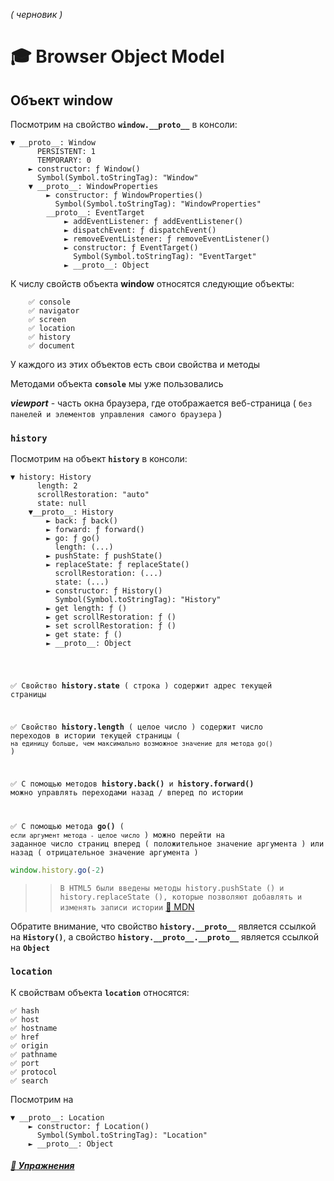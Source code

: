 _( черновик )_
# :mortar_board: Browser Object Model

## Объект window

Посмотрим на свойство **`window.__proto__`** в консоли:

```console
▼ __proto__: Window
      PERSISTENT: 1
      TEMPORARY: 0
    ► constructor: ƒ Window()
      Symbol(Symbol.toStringTag): "Window"
    ▼ __proto__: WindowProperties
        ► constructor: ƒ WindowProperties()
          Symbol(Symbol.toStringTag): "WindowProperties"
        __proto__: EventTarget
            ► addEventListener: ƒ addEventListener()
            ► dispatchEvent: ƒ dispatchEvent()
            ► removeEventListener: ƒ removeEventListener()
            ► constructor: ƒ EventTarget()
              Symbol(Symbol.toStringTag): "EventTarget"
            ► __proto__: Object
```

К числу свойств объекта  **window** относятся следующие объекты:

```
    ✅ console
    ✅ navigator
    ✅ screen
    ✅ location
    ✅ history
    ✅ document
```

У каждого из этих объектов есть свои свойства и методы

Методами объекта  **`console`**  мы уже пользовались

**_viewport_** - часть окна браузера, где отображается веб-страница 
( `без панелей и элементов управления самого браузера` )

### **`history`**
Посмотрим на объект **`history`** в консоли:

```console
▼ history: History
      length: 2
      scrollRestoration: "auto"
      state: null
    ▼__proto__: History
        ► back: ƒ back()
        ► forward: ƒ forward()
        ► go: ƒ go()
          length: (...)
        ► pushState: ƒ pushState()
        ► replaceState: ƒ replaceState()
          scrollRestoration: (...)
          state: (...)
        ► constructor: ƒ History()
          Symbol(Symbol.toStringTag): "History"
        ► get length: ƒ ()
        ► get scrollRestoration: ƒ ()
        ► set scrollRestoration: ƒ ()
        ► get state: ƒ ()
        ► __proto__: Object
```
<code>

✅ Свойство <b>history.state</b> ( строка ) содержит адрес текущей страницы

✅ Свойство <b>history.length</b> ( целое число ) содержит число переходов в истории текущей страницы ( `на единицу больше, чем максимально возможное значение для метода go()` )

✅ С помощью методов <b>history.back()</b> и <b>history.forward()</b> можно управлять переходами назад / вперед по истории

✅ С помощью метода <b>go()</b> ( `если аргумент метода - целое число` ) можно перейти на заданное число страниц вперед ( положительное значение аргумента ) или назад ( отрицательное значение аргумента )
</code>
```javascript
window.history.go(-2)
```
>>`В HTML5 были введены методы history.pushState () и history.replaceState (), которые позволяют добавлять и изменять записи истории`
>>[:link: MDN](https://developer.mozilla.org/ru/docs/Web/API/History_API)

Обратите внимание, что свойство **`history.__proto__`** является ссылкой на **`History()`**, а свойство **`history.__proto__.__proto__`** является ссылкой на  **`Object`**

### **`location`**

К свойствам объекта **`location`** относятся:

    ✅ hash
    ✅ host
    ✅ hostname
    ✅ href
    ✅ origin
    ✅ pathname
    ✅ port
    ✅ protocol
    ✅ search

Посмотрим на 
```console
▼ __proto__: Location
    ► constructor: ƒ Location()
      Symbol(Symbol.toStringTag): "Location"
    ► __proto__: Object
```

##### [:briefcase: Упражнения](https://docs.google.com/forms/d/e/1FAIpQLSegoz325rD2axv1Trw3EYZVPFhXbRaEa40WQhSO22EzEEYvZA/viewform) 